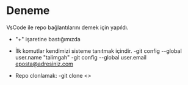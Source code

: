 # Deneme
VsCode ile repo bağlantılarını demek için yapıldı.
- "+" işaretine bastığımızda 
- İlk komutlar kendimizi sisteme tanıtmak içindir.
 -git config --global user.name "talimgah"
 -git config --global user.email eposta@adresiniz.com
  
- Repo clonlamak:
 -git clone <<git adresi>>
  
  
